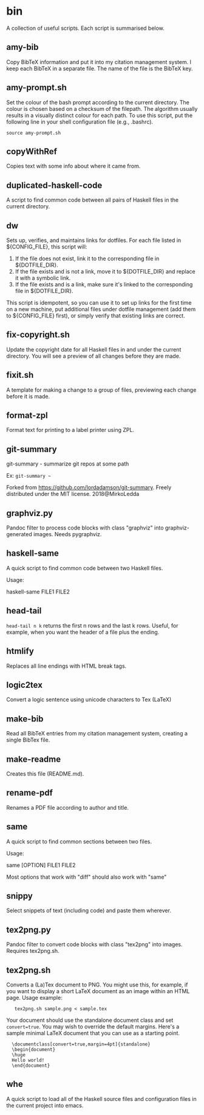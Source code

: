 # bin

A collection of useful scripts.
Each script is summarised below.

## amy-bib
Copy BibTeX information and put it into my citation management system.
I keep each BibTeX in a separate file.
The name of the file is the BibTeX key.

## amy-prompt.sh
Set the colour of the bash prompt according to the current directory.
The colour is chosen based on a checksum of the filepath.
The algorithm usually results in a visually distinct colour for each path.
To use this script, put the following line in your shell configuration file
(e.g., .bashrc).
```
source amy-prompt.sh
```

## copyWithRef
Copies text with some info about where it came from.

## duplicated-haskell-code
A script to find common code between all pairs of Haskell files in the current directory.

## dw
Sets up, verifies, and maintains links for dotfiles.
For each file listed in ${CONFIG_FILE}, this script will:
1. If the file does not exist, link it to the corresponding file in ${DOTFILE_DIR}.
2. If the file exists and is not a link, move it to ${DOTFILE_DIR}
   and replace it with a symbolic link.
3. If the file exists and is a link, make sure it's linked to the corresponding file
   in ${DOTFILE_DIR}.

This script is idempotent, so you can use it to
set up links for the first time on a new machine,
put additional files under dotfile management (add them to ${CONFIG_FILE} first),
or simply verify that existing links are correct.

## fix-copyright.sh
Update the copyright date for all Haskell files in and under the current directory.
You will see a preview of all changes before they are made.

## fixit.sh
A template for making a change to a group of files,
previewing each change before it is made.

## format-zpl
Format text for printing to a label printer using ZPL.

## git-summary
git-summary - summarize git repos at some path

Ex: `git-summary ~`

Forked from https://github.com/lordadamson/git-summary.
Freely distributed under the MIT license. 2018@MirkoLedda

## graphviz.py
Pandoc filter to process code blocks with class "graphviz" into
graphviz-generated images.
Needs pygraphviz.

## haskell-same
A quick script to find common code between two Haskell files.

Usage:

  haskell-same FILE1 FILE2

## head-tail
`head-tail n k` returns the first n rows and the last k rows.
Useful, for example, when you want the header of a file plus the ending.

## htmlify
Replaces all line endings with HTML break tags.

## logic2tex
Convert a logic sentence using unicode characters to Tex (LaTeX)

## make-bib
Read all BibTeX entries from my citation management system,
creating a single BibTex file.

## make-readme
Creates this file (README.md).

## rename-pdf
Renames a PDF file according to author and title.

## same
A quick script to find common sections between two files.

Usage:

  same [OPTION] FILE1 FILE2

Most options that work with "diff" should also work with "same"

## snippy
Select snippets of text (including code) and paste them wherever.

## tex2png.py
Pandoc filter to convert code blocks with class "tex2png" into
images.
Requires tex2png.sh.

## tex2png.sh
Converts a (La)Tex document to PNG.
You might use this, for example, if you want to display a short LaTeX document as an image within an HTML page.
Usage example:

```
   tex2png.sh sample.png < sample.tex
```

Your document should use the standalone document class
and set `convert=true`.
You may wish to override the default margins.
Here's a sample minimal LaTeX document that you can use as a starting point.

```
  \documentclass[convert=true,margin=4pt]{standalone}
  \begin{document}
  \huge
  Hello world!
  \end{document}
```


## whe
A quick script to load all of the Haskell source files
and configuration files in the current project
into emacs.

